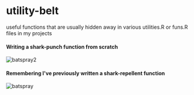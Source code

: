# utility-belt
useful functions that are usually hidden away in various utilities.R or funs.R files in my projects


#### Writing a shark-punch function from scratch
![batspray2](https://user-images.githubusercontent.com/3278367/227472908-48e0b275-df90-48f1-9166-bcf2427f96d9.gif)


#### Remembering I've previously written a shark-repellent function
![batspray](https://user-images.githubusercontent.com/3278367/227472461-28de2284-2a05-4b5e-98d1-3e7669f4b777.gif)
